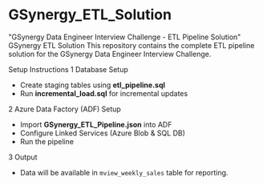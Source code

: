 # GSynergy_ETL_Solution
"GSynergy Data Engineer Interview Challenge - ETL Pipeline Solution"
 GSynergy ETL Solution
This repository contains the complete ETL pipeline solution for the GSynergy Data Engineer Interview Challenge.

 Setup Instructions
1️ Database Setup
- Create staging tables using **etl_pipeline.sql**
- Run **incremental_load.sql** for incremental updates


 2️ Azure Data Factory (ADF) Setup
- Import **GSynergy_ETL_Pipeline.json** into ADF
- Configure Linked Services (Azure Blob & SQL DB)
- Run the pipeline

 3️ Output
- Data will be available in `mview_weekly_sales` table for reporting.
